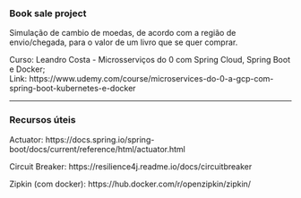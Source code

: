 
<h3>Book sale project</h3> 
<p>
Simulação de cambio de moedas, de acordo com a região de envio/chegada, para o valor de um livro que se quer comprar.
</p>
<p>
Curso: Leandro Costa - Microsserviços do 0 com Spring Cloud, Spring Boot e Docker; <br>
Link: https://www.udemy.com/course/microservices-do-0-a-gcp-com-spring-boot-kubernetes-e-docker <br>
</p>
<hr>
<h3>Recursos úteis</h3>
<p>Actuator: https://docs.spring.io/spring-boot/docs/current/reference/html/actuator.html</p>
<p>Circuit Breaker: https://resilience4j.readme.io/docs/circuitbreaker</p>
<p>Zipkin (com docker): https://hub.docker.com/r/openzipkin/zipkin/</p>
